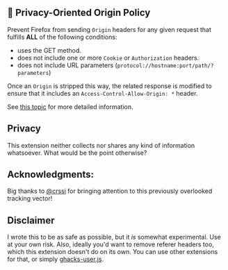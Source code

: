 ## :hankey: Privacy-Oriented Origin Policy

Prevent Firefox from sending `Origin` headers for any given request that fulfills **ALL** of the following conditions:

- uses the GET method.
- does not include one or more `Cookie` or `Authorization` headers.
- does not include URL parameters (`protocol://hostname:port/path/?parameters`)

Once an `Origin` is stripped this way, the related response is modified to ensure that it includes an `Access-Control-Allow-Origin: *` header.

See [this topic][issue] for more detailed information.

## Privacy
This extension neither collects nor shares any kind of information whatsoever. What would be the point otherwise?

## Acknowledgments:
Big thanks to [@crssi](https://github.com/crssi) for bringing attention to this previously overlooked tracking vector!

## Disclaimer
I wrote this to be as safe as possible, but it *is* somewhat experimental. Use at your own risk.
Also, ideally you'd want to remove referer headers too, which this extension doesn't do on its own. You can use other extensions for that, or simply [ghacks-user.js](https://github.com/ghacksuserjs/ghacks-user.js).

[issue]: https://github.com/ghacksuserjs/ghacks-user.js/issues/509
